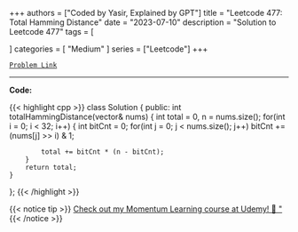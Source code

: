 
+++
authors = ["Coded by Yasir, Explained by GPT"]
title = "Leetcode 477: Total Hamming Distance"
date = "2023-07-10"
description = "Solution to Leetcode 477"
tags = [
    
]
categories = [
    "Medium"
]
series = ["Leetcode"]
+++



[`Problem Link`](https://leetcode.com/problems/total-hamming-distance/description/)

---

**Code:**

{{< highlight cpp >}}
class Solution {
public:
    int totalHammingDistance(vector<int>& nums) {
        int total = 0, n = nums.size();
        for(int i = 0; i < 32; i++) {
            int bitCnt = 0;
            for(int j = 0; j < nums.size(); j++)
                bitCnt += (nums[j] >> i) & 1;
            
            total += bitCnt * (n - bitCnt);
        }
        return total;
    }
};
{{< /highlight >}}



{{< notice tip >}}
[Check out my Momentum Learning course at Udemy! 🚀 "](https://www.udemy.com/course/blind-75-the-data-structures-and-algorithms-essentials/)
{{< /notice >}}

